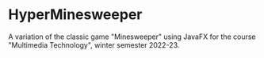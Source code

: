 # HyperMinesweeper
A variation of the classic game "Minesweeper" using JavaFX for the course "Multimedia Technology", winter semester 2022-23.

